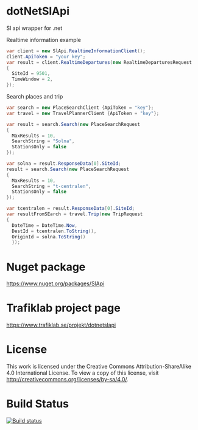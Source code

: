 # dotNetSlApi
Sl api wrapper for .net

Realtime information example
```C#
var client = new SlApi.RealtimeInformationClient();
client.ApiToken = "your key";
var result = client.RealtimeDepartures(new RealtimeDeparturesRequest
{
  SiteId = 9501,
  TimeWindow = 2,
});
```
Search places and trip
```C#
var search = new PlaceSearchClient {ApiToken = "key"};
var travel = new TravelPlannerClient {ApiToken = "key"};

var result = search.Search(new PlaceSearchRequest
{
  MaxResults = 10,
  SearchString = "Solna",
  StationsOnly = false
});

var solna = result.ResponseData[0].SiteId;
result = search.Search(new PlaceSearchRequest
{
  MaxResults = 10,
  SearchString = "t-centralen",
  StationsOnly = false
});

var tcentralen = result.ResponseData[0].SiteId;
var resultFromSEarch = travel.Trip(new TripRequest
{
  DateTime = DateTime.Now,
  DestId = tcentralen.ToString(),
  OriginId = solna.ToString()
  });
```

# Nuget package 
https://www.nuget.org/packages/SlApi


# Trafiklab project page
https://www.trafiklab.se/projekt/dotnetslapi


# License

This work is licensed under the Creative Commons Attribution-ShareAlike 4.0 International License. To view a copy of this license, visit http://creativecommons.org/licenses/by-sa/4.0/.

# Build Status
[![Build status](https://ci.appveyor.com/api/projects/status/oxfg3v4y4biux5wt?svg=true)](https://ci.appveyor.com/project/arins43491/dotnetslapi)
